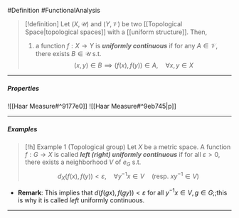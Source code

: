 #Definition #FunctionalAnalysis 

> [!definition]
> Let $(X,\mathcal{U})$ and $(Y,\mathcal{V})$ be two [[Topological Space|topological spaces]] with a [[uniform structure]]. Then, 
> 1. a function $f: X\to Y$ is ***uniformly continuous*** if for any $A\in \mathcal{V}$, there exists $B\in \mathcal{U}$ s.t. $$(x,y)\in B \implies (f(x),f(y))\in A,\quad \forall x,y\in X$$


---
##### Properties

![[Haar Measure#^9177e0]]
![[Haar Measure#^9eb745|p]]

---
##### Examples
> [!h] Example 1 (Topological group)
>  Let $X$ be a metric space. A function $f:G\to X$ is called ***left (right) uniformly continuous*** if for all $\varepsilon>0$, there exists a neighborhood $V$ of $e_{G}$ s.t. $$d_{X}(f(x),f(y))<\varepsilon, \quad \forall y^{-1}x\in V \quad (\text{resp. }xy^{-1}\in V)$$

- **Remark**: This implies that $d(f(gx),f(gy))<\varepsilon$ for all $y^{-1}x\in V,g\in G$;;this is why it is called *left* uniformly continuous.
---
